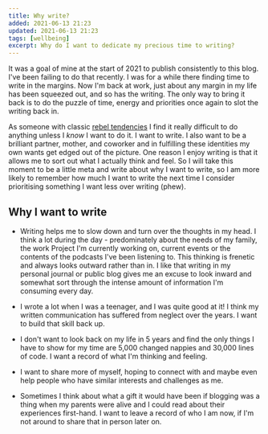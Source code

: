 ```yaml
---
title: Why write?
added: 2021-06-13 21:23
updated: 2021-06-13 21:23
tags: [wellbeing]
excerpt: Why do I want to dedicate my precious time to writing?
---
```


It was a goal of mine at the start of 2021 to publish consistently to this blog. I've been failing to do that recently. I was for a while there finding time to write in the margins. Now I'm back at work, just about any margin in my life has been squeezed out, and so has the writing. The only way to bring it back is to do the puzzle of time, energy and priorities once again to slot the writing back in.

As someone with classic [rebel tendencies](https://time.com/4938409/four-tendencies-gretchen-rubin-rebels/) I find it really difficult to do anything unless I *know* I want to do it. I want to write. I also want to be a brilliant partner, mother, and coworker and in fulfilling these identities my own wants get edged out of the picture. One reason I enjoy writing is that it allows me to sort out what I actually think and feel. So I will take this moment to be a little meta and write about why I want to write, so I am more likely to remember how much I want to write the next time I consider prioritising something I want less over writing (phew).

## Why I want to write

- Writing helps me to slow down and turn over the thoughts in my head. I think a lot during the day - predominately about the needs of my family, the work Project I'm currently working on, current events or the contents of the podcasts I've been listening to. This thinking is frenetic and always looks outward rather than in. I like that writing in my personal journal or public blog gives me an excuse to look inward and somewhat sort through the intense amount of information I'm consuming every day.

- I wrote a lot when I was a teenager, and I was quite good at it! I think my written communication has suffered from neglect over the years. I want to build that skill back up.

- I don't want to look back on my life in 5 years and find the only things I have to show for my time are 5,000 changed nappies and 30,000 lines of code. I want a record of what I'm thinking and feeling.

- I want to share more of myself, hoping to connect with and maybe even help people who have similar interests and challenges as me.

- Sometimes I think about what a gift it would have been if blogging was a thing when my parents were alive and I could read about their experiences first-hand. I want to leave a record of who I am now, if I'm not around to share that in person later on.
